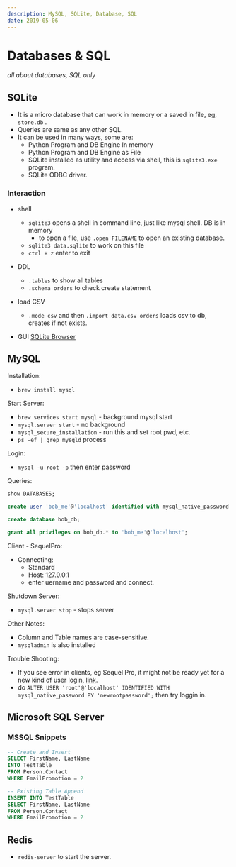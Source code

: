 ```yaml
---
description: MySQL, SQLite, Database, SQL
date: 2019-05-06
---
```


# Databases & SQL

*all about databases, SQL only*

## SQLite

- It is a micro database that can work in memory or a saved in file, eg, `store.db` .
- Queries are same as any other SQL.
- It can be used in many ways, some are:
  - Python Program and DB Engine In memory
  - Python Program and DB Engine as File
  - SQLite installed as utility and access via shell, this is `sqlite3.exe` program.
  - SQLite ODBC driver.

### Interaction

- shell
  - `sqlite3` opens a shell in command line, just like mysql shell. DB is in memory
    - to open a file, use `.open FILENAME` to open an existing database.
  - `sqlite3 data.sqlite` to work on this file
  - `ctrl + z` enter to exit

- DDL
  - `.tables` to show all tables
  - `.schema orders` to check create statement

- load CSV
  - `.mode csv` and then `.import data.csv orders` loads csv to db, creates if not exists.

- GUI [SQLite Browser](https://sqlitebrowser.org/)

## MySQL

Installation:

- `brew install mysql`

Start Server:

- `brew services start mysql` - background mysql start
- `mysql.server start` - no background
- `mysql_secure_installation` - run this and set root pwd, etc.
- `ps -ef | grep mysqld` process

Login:

- `mysql -u root -p` then enter password

Queries:

```sql
show DATABASES;

create user 'bob_me'@'localhost' identified with mysql_native_password by 'bob_pwd';

create database bob_db;

grant all privileges on bob_db.* to 'bob_me'@'localhost';
```

Client - SequelPro:

- Connecting:
  - Standard
  - Host: 127.0.0.1
  - enter uername and password and connect.

Shutdown Server:

- `mysql.server stop` - stops server

Other Notes:

- Column and Table names are case-sensitive.
- `mysqladmin` is also installed

Trouble Shooting:

- If you see error in clients, eg Sequel Pro, it might not be ready yet for a new kind of user login, [link](https://stackoverflow.com/questions/51179516/sequel-pro-and-mysql-connection-failed).
- do `ALTER USER 'root'@'localhost' IDENTIFIED WITH mysql_native_password BY 'newrootpassword';` then try loggin in.


## Microsoft SQL Server

### MSSQL Snippets

```sql
-- Create and Insert
SELECT FirstName, LastName
INTO TestTable
FROM Person.Contact
WHERE EmailPromotion = 2

-- Existing Table Append
INSERT INTO TestTable
SELECT FirstName, LastName
FROM Person.Contact
WHERE EmailPromotion = 2
```


## Redis

- `redis-server` to start the server.

